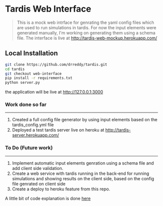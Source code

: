Tardis Web Interface
=====================

> This is a mock web intrface for genrating the yaml config files which are used to run simulations in tardis. For now the input elements were generated manually, I'm working on generating them using a schema file. The interface is live at http://tardis-web-mockup.herokuapp.com/

Local Installation
--------------
```sh
git clone https://github.com/drreddy/tardis.git
cd tardis
git checkout web-interface
pip install -r requirements.txt
python server.py
```

the application will be live at http://127.0.0.1:3000

### Work done so far
---
1. Created a full config file generator by using input elements based on the tardis_config.yml file
2. Deployed a test tardis server live on heroku at http://tardis-server.herokuapp.com/

### To Do (Future work)
---
1. Implement automatic input elements genration using a schema file and add client side validation.
2. Create a web service with tardis running in the back-end for running simulations and showing results on the client side, based on the config file genrated on client side
3. Create a deploy to  heroku feature from this repo.

A little bit of code explanation is done [here](https://github.com/drreddy/tardis/tree/web-interface/web/codeExplanation.md)
